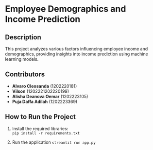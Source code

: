 # Employee Demographics and Income Prediction

## Description
This project analyzes various factors influencing employee income and demographics, providing insights into income prediction using machine learning models.

## Contributors
- **Alvaro Cleosanda** (1202220181)  
- **Vilson** (1202221202220199)  
- **Alisha Deanova Oemar** (1202223105)  
- **Puja Daffa Adilah** (1202223369)  

## How to Run the Project
1. Install the required libraries:  
`pip install -r requirements.txt`

2. Run the application
`streamlit run app.py`




